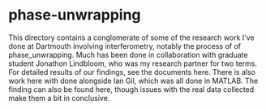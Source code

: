 # phase-unwrapping
This directory contains a conglomerate of some of the research work I've done at Dartmouth involving interferometry, notably the process of of phase_unwrapping. Much has been done in collaboration with graduate student Jonathon Lindbloom, who was my research partner for two terms. For detailed results of our findings, see the documents here.
There is also work here with done alongside Ian Gil, which was all done in MATLAB. The finding can also be found here, though issues with the real data collected make them a bit in conclusive.

